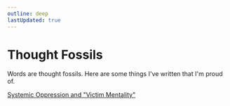 ```yaml
---
outline: deep
lastUpdated: true
---
```

# Thought Fossils

Words are thought fossils. Here are some things I've written that I'm proud of.

<a href="victim-mentality">Systemic Oppression and "Victim Mentality"</a>
